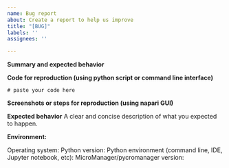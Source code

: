 ```yaml
---
name: Bug report
about: Create a report to help us improve
title: "[BUG]"
labels: ''
assignees: ''

---
```


**Summary and expected behavior**

**Code for reproduction (using python script or command line interface)**
```
# paste your code here

```

**Screenshots or steps for reproduction (using napari GUI)**

**Expected behavior**
A clear and concise description of what you expected to happen.

**Environment:**

Operating system:
Python version:
Python environment (command line, IDE, Jupyter notebook, etc):
MicroManager/pycromanager version:
